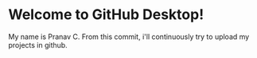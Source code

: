 # Welcome to GitHub Desktop!


My name is Pranav C.
From this commit, i'll continuously try to upload my projects in github.
